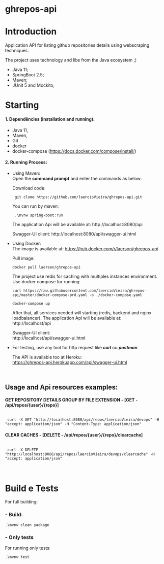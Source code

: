# ghrepos-api

# Introduction
Application API for listing github repositories details using webscraping techniques.

The project uses technology and libs from the Java ecosystem ;)

- Java 11;
- SpringBoot 2.5;
- Maven;
- JUnit 5 and Mockito;

# Starting
#### 1. Dependêncies (installation and running):
- Java 11,
- Maven, 
- Git
- docker 
- docker-compose (https://docs.docker.com/compose/install/)

#### 2.	Running Process:

- Using Maven:  
Open the <b>command prompt</b> and enter the commands as below:  
  
  Download code:  
  ```
   git clone https://github.com/laercioVieira/ghrepos-api.git 
  ```  
  You can run by maven:  
  ```
   .\mvnw spring-boot:run 
  ```  

   The application Api will be available at: http://localhost:8080/api
   
   Swagger-UI client: http://localhost:8080/api/swagger-ui.html   
      

- Using Docker:  
The image is available at: https://hub.docker.com/r/laerson/ghrepos-api   
   
   Pull image:   
   ```
   docker pull laerson/ghrepos-api 
   ```
 	
 	The project use redis for caching with multiples instances environment. Use docker compose for running:
 	```
    curl https://raw.githubusercontent.com/laercioVieira/ghrepos-api/master/docker-compose-prd.yaml -o ./docker-compose.yaml  

    docker-compose up  

 	```
 	
 	After that, all services needed will starting (redis, backend and nginx loadbalancer). The application Api will be available at: http://localhost/api
   
   Swagger-UI client: \
   http://localhost/api/swagger-ui.html

- For testing, use any tool for http request like <b><i>curl</i></b> ou <b><i>postman</i></b>
	
	The API is available too at Heroku:  
   https://ghrepos-api.herokuapp.com/api/swagger-ui.html
	
<br/>

## Usage and Api resources examples:

#### GET REPOSITORY DETAILS GROUP BY FILE EXTENSION - [GET - /api/repos/{user}/{repo}]	  
   
   
<code>  
 curl -X GET "http://localhost:8080/api/repos/laercioVieira/devops" -H "accept: application/json" -H "Content-Type: application/json"
</code>
   

#### CLEAR CACHES - [DELETE - /api/repos/{user}/{repo}/clearcache]

<code>  
 curl -X DELETE "http://localhost:8080/api/repos/laercioVieira/devops/clearcache" -H "accept: application/json"
</code>

<br/>
<br/>

# Build e Tests
   For full building:

### - Build:   

	.\mvnw clean package

### - Only tests
   For running only tests:
	
	.\mvnw test 
         
